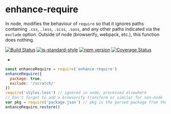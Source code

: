 # enhance-require
In node, modifies the behaviour of `require` so that it ignores paths containing `.css`, `.less`, `.scss`, `.sass`, and any other paths indicated via the `exclude` option.
Outside of node (browserify, webpack, etc.), this function does nothing.

[![Build Status](https://travis-ci.org/vigour-io/enhance-require.svg?branch=master)](https://travis-ci.org/vigour-io/enhance-require)
[![js-standard-style](https://img.shields.io/badge/code%20style-standard-brightgreen.svg)](http://standardjs.com/)
[![npm version](https://badge.fury.io/js/enhance-require.svg)](https://badge.fury.io/js/enhance-require)
[![Coverage Status](https://coveralls.io/repos/github/vigour-io/enhance-require/badge.svg?branch=master)](https://coveralls.io/github/vigour-io/enhance-require?branch=master)

-

```javascript
const enhanceRequire = require('enhance-require')
enhanceRequire({
  package: true,
  exclude: '/scratch/'
})
require('styles.less') // ignored in node, processed elsewhere
// Don't forget to add a browserify transform or similar for non-node
var pkg = require('package.json') // pkg is the parsed package from the current working directory
enhanceRequire.restore()
```
